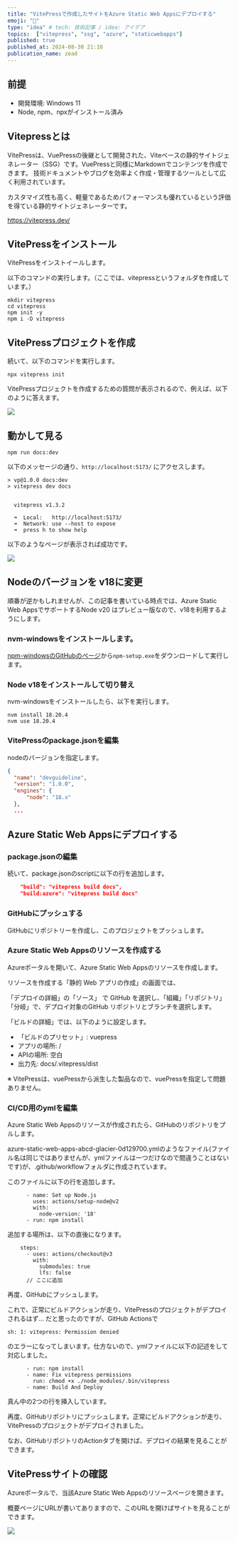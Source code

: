 ```yaml
---
title: "VitePressで作成したサイトをAzure Static Web Appsにデプロイする"
emoji: "📘"
type: "idea" # tech: 技術記事 / idea: アイデア
topics:  ["vitepress", "ssg", "azure", "staticwebapps"]
published: true
published_at: 2024-08-30 21:10
publication_name: zead
---
```


## 前提

- 開発環境: Windows 11
- Node, npm、npxがインストール済み

## Vitepressとは

VitePressは、VuePressの後継として開発された、Viteベースの静的サイトジェネレーター（SSG）です。VuePressと同様にMarkdownでコンテンツを作成できます。
技術ドキュメントやブログを効率よく作成・管理するツールとして広く利用されています。

カスタマイズ性も高く、軽量であるためパフォーマンスも優れているという評価を得ている静的サイトジェネレーターです。

https://vitepress.dev/


## VitePressをインストール

VitePressをインストイールします。

以下のコマンドの実行します。（ここでは、vitepressというフォルダを作成しています。）


```
mkdir vitepress
cd vitepress
npm init -y
npm i -D vitepress
```

## VitePressプロジェクトを作成

続いて、以下のコマンドを実行します。

```
npx vitepress init
```

VitePressプロジェクトを作成するための質問が表示されるので、例えば、以下のように答えます。


![](https://storage.googleapis.com/zenn-user-upload/024a36503a11-20240816.png)

## 動かして見る

```
npm run docs:dev
```

以下のメッセージの通り、`http://localhost:5173/` にアクセスします。

```
> vp@1.0.0 docs:dev
> vitepress dev docs


  vitepress v1.3.2

  ➜  Local:   http://localhost:5173/
  ➜  Network: use --host to expose
  ➜  press h to show help

```

以下のようなページが表示されば成功です。

![](https://storage.googleapis.com/zenn-user-upload/a984453fad86-20240816.png)


## Nodeのバージョンを v18に変更


順番が逆かもしれませんが、この記事を書いている時点では、Azure Static Web AppsでサポートするNode v20 はプレビュー版なので、v18を利用するようにします。

### nvm-windowsをインストールします。

[npm-windowsのGitHubのページ](https://github.com/coreybutler/nvm-windows/releases)から`npm-setup.exe`をダウンロードして実行します。

### Node v18をインストールして切り替え

nvm-windowsをインストールしたら、以下を実行します。

```
nvm install 18.20.4
nvm use 18.20.4
```

### VitePressのpackage.jsonを編集

nodeのバージョンを指定します。

```json
{
  "name": "devguideline",
  "version": "1.0.0",
  "engines": {
      "node": "18.x"
  },
  ...
```


## Azure Static Web Appsにデプロイする

### package.jsonの編集

続いて、package.jsonのscriptに以下の行を追加します。


```json
    "build": "vitepress build docs",
    "build:azure": "vitepress build docs"
```

### GitHubにプッシュする

GitHubにリポジトリーを作成し、このプロジェクトをプッシュします。

### Azure Static Web Appsのリソースを作成する

Azureポータルを開いて、Azure Static Web Appsのリソースを作成します。

リソースを作成する「静的 Web アプリの作成」の画面では、

「デプロイの詳細」の「ソース」 で GitHub を選択し、「組織」「リポジトリ」「分岐」で、デプロイ対象のGitHub リポジトリとブランチを選択します。  

「ビルドの詳細」では、以下のように設定します。

- 「ビルドのプリセット」: vuepress 
- アプリの場所: /
- APIの場所:  空白
- 出力先: docs/.vitepress/dist

※ VitePressは、vuePressから派生した製品なので、vuePressを指定して問題ありません。

### CI/CD用のymlを編集

Azure Static Web Appsのリソースが作成されたら、GitHubのリポジトリをプルします。

azure-static-web-apps-abcd-glacier-0d129700.ymlのようなファイル(ファイル名は同じではありませんが、ymlファイルは一つだけなので間違うことはないです)が、.github/workflowフォルダに作成されています。

このファイルに以下の行を追加します。

```
      - name: Set up Node.js
        uses: actions/setup-node@v2
        with:
          node-version: '18'
      - run: npm install
```

追加する場所は、以下の直後になります。

```
    steps:
      - uses: actions/checkout@v3
        with:
          submodules: true
          lfs: false
      // ここに追加

```

再度、GitHubにプッシュします。

これで、正常にビルドアクションが走り、VitePressのプロジェクトがデプロイされるはず... だと思ったのですが、GitHub Actionsで

```
sh: 1: vitepress: Permission denied
```

のエラーになってしまいます。仕方ないので、ymlファイルに以下の記述をして対応しました。


```
      - run: npm install
      - name: Fix vitepress permissions
        run: chmod +x ./node_modules/.bin/vitepress
      - name: Build And Deploy
```

真ん中の2つの行を挿入しています。

再度、GitHubリポジトリにプッシュします。正常にビルドアクションが走り、VitePressのプロジェクトがデプロイされました。

なお、GitHubリポジトリのActionタブを開けば、デプロイの結果を見ることができます。

## VitePressサイトの確認

Azureポータルで、当該Azure Static Web Appsのリソースページを開きます。

概要ページにURLが書いてありますので、このURLを開けばサイトを見ることができます。


![](https://storage.googleapis.com/zenn-user-upload/a984453fad86-20240816.png)




